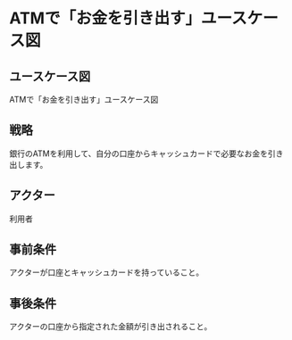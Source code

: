 # ATMで「お金を引き出す」ユースケース図
## ユースケース図
ATMで「お金を引き出す」ユースケース図
## 戦略
銀行のATMを利用して、自分の口座からキャッシュカードで必要なお金を引き出します。
## アクター
利用者
## 事前条件
アクターが口座とキャッシュカードを持っていること。
## 事後条件
アクターの口座から指定された金額が引き出されること。